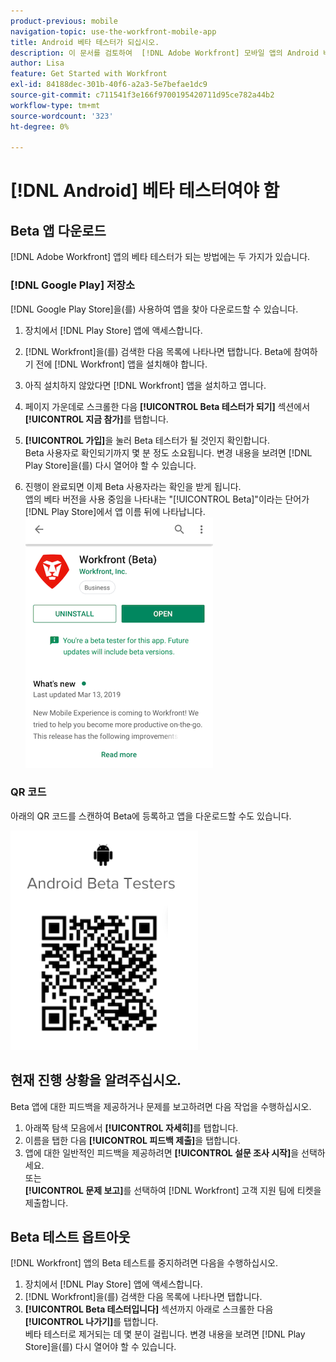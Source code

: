 ```yaml
---
product-previous: mobile
navigation-topic: use-the-workfront-mobile-app
title: Android 베타 테스터가 되십시오.
description: 이 문서를 검토하여  [!DNL Adobe Workfront] 모바일 앱의 Android 베타 테스터가 되십시오.
author: Lisa
feature: Get Started with Workfront
exl-id: 84188dec-301b-40f6-a2a3-5e7befae1dc9
source-git-commit: c711541f3e166f9700195420711d95ce782a44b2
workflow-type: tm+mt
source-wordcount: '323'
ht-degree: 0%

---
```


# [!DNL Android] 베타 테스터여야 함

## Beta 앱 다운로드

[!DNL Adobe Workfront] 앱의 베타 테스터가 되는 방법에는 두 가지가 있습니다.

### [!DNL Google Play] 저장소

[!DNL Google Play Store]을(를) 사용하여 앱을 찾아 다운로드할 수 있습니다.

1. 장치에서 [!DNL Play Store] 앱에 액세스합니다.
1. [!DNL Workfront]을(를) 검색한 다음 목록에 나타나면 탭합니다.
Beta에 참여하기 전에 [!DNL Workfront] 앱을 설치해야 합니다.
1. 아직 설치하지 않았다면 [!DNL Workfront] 앱을 설치하고 엽니다.
1. 페이지 가운데로 스크롤한 다음 **[!UICONTROL Beta 테스터가 되기]** 섹션에서 **[!UICONTROL 지금 참가]**&#x200B;를 탭합니다.

1. **[!UICONTROL 가입]**&#x200B;을 눌러 Beta 테스터가 될 것인지 확인합니다.\
   Beta 사용자로 확인되기까지 몇 분 정도 소요됩니다. 변경 내용을 보려면 [!DNL Play Store]을(를) 다시 열어야 할 수 있습니다.

1. 진행이 완료되면 이제 Beta 사용자라는 확인을 받게 됩니다.\
   앱의 베타 버전을 사용 중임을 나타내는 &quot;[!UICONTROL Beta]&quot;이라는 단어가 [!DNL Play Store]에서 앱 이름 뒤에 나타납니다.\
   ![Android 베타 테스터](assets/android-beta-tester-adobe-350x468.png)

### QR 코드

아래의 QR 코드를 스캔하여 Beta에 등록하고 앱을 다운로드할 수도 있습니다.

![Android QR 코드](assets/android-qr-code-350x409.png)

## 현재 진행 상황을 알려주십시오.

Beta 앱에 대한 피드백을 제공하거나 문제를 보고하려면 다음 작업을 수행하십시오.

1. 아래쪽 탐색 모음에서 **[!UICONTROL 자세히]**&#x200B;를 탭합니다.
1. 이름을 탭한 다음 **[!UICONTROL 피드백 제출]**&#x200B;을 탭합니다.
1. 앱에 대한 일반적인 피드백을 제공하려면 **[!UICONTROL 설문 조사 시작]**&#x200B;을 선택하세요.\
   또는\
   **[!UICONTROL 문제 보고]**&#x200B;를 선택하여 [!DNL Workfront] 고객 지원 팀에 티켓을 제출합니다.

## Beta 테스트 옵트아웃

[!DNL Workfront] 앱의 Beta 테스트를 중지하려면 다음을 수행하십시오.

1. 장치에서 [!DNL Play Store] 앱에 액세스합니다.
1. [!DNL Workfront]을(를) 검색한 다음 목록에 나타나면 탭합니다.
1. **[!UICONTROL Beta 테스터입니다]** 섹션까지 아래로 스크롤한 다음 **[!UICONTROL 나가기]**&#x200B;를 탭합니다.\
   베타 테스터로 제거되는 데 몇 분이 걸립니다. 변경 내용을 보려면 [!DNL Play Store]을(를) 다시 열어야 할 수 있습니다.
